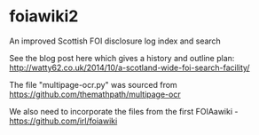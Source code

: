 foiawiki2
=========

An improved Scottish FOI disclosure log index and search

See the blog post here which gives a history and outline plan: http://watty62.co.uk/2014/10/a-scotland-wide-foi-search-facility/

The file "multipage-ocr.py" was sourced from https://github.com/themathpath/multipage-ocr

We also need to incorporate the files from the first FOIAawiki - https://github.com/irl/foiawiki 

